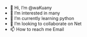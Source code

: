 - 👋 Hi, I’m @waKuany
- 👀 I’m interested in many
- 🌱 I’m currently learning python
- 💞️ I’m looking to collaborate on Net
- 📫 How to reach me Email

<!---
waKuany/waKuany is a ✨ special ✨ repository because its `README.md` (this file) appears on your GitHub profile.
You can click the Preview link to take a look at your changes.
--->
